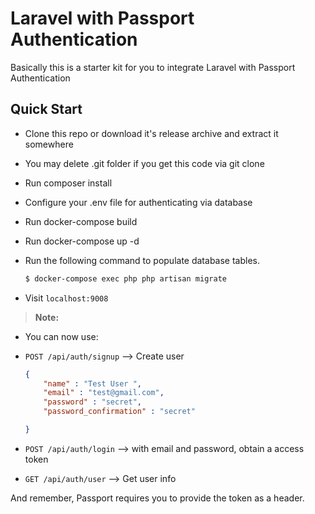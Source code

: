 # Laravel with Passport Authentication

Basically this is a starter kit for you to integrate Laravel with Passport Authentication

## Quick Start

- Clone this repo or download it's release archive and extract it somewhere
- You may delete .git folder if you get this code via git clone
- Run composer install
- Configure your .env file for authenticating via database
- Run docker-compose build
- Run docker-compose up -d
- Run the following command to populate database tables.

	```bash
	$ docker-compose exec php php artisan migrate
	```

- Visit `localhost:9008`

> **Note:**
- You can now use:

- ```POST /api/auth/signup``` –> Create user 

    ```json
    {
    	"name" : "Test User ",
    	"email" : "test@gmail.com",
    	"password" : "secret",
    	"password_confirmation" : "secret"
    
    }

     ```
     
     
- ```POST /api/auth/login``` –> with email and password, obtain a access token

      

- ```GET /api/auth/user``` –> Get user info



And remember, Passport requires you to provide the token as a header.